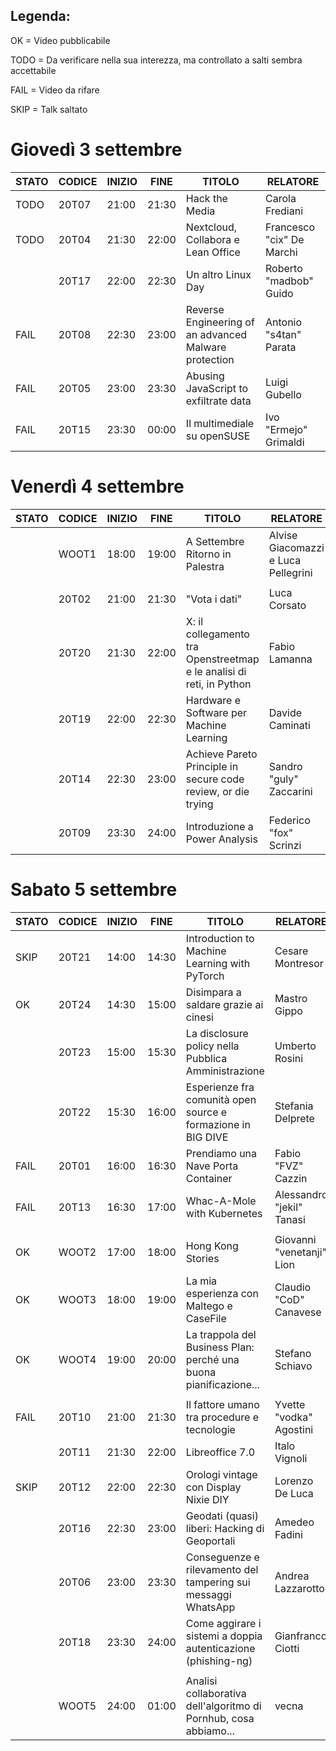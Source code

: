 ## Legenda:

OK = Video pubblicabile

TODO = Da verificare nella sua interezza, ma controllato a salti sembra accettabile

FAIL = Video da rifare

SKIP = Talk saltato

# Giovedì 3 settembre

| STATO | CODICE | INIZIO | FINE  | TITOLO                                                               | RELATORE                            |
|-------|--------|--------|-------|----------------------------------------------------------------------|-------------------------------------|
| TODO  | 20T07  | 21:00  | 21:30 | Hack the Media                                                       | Carola Frediani                     |
| TODO  | 20T04  | 21:30  | 22:00 | Nextcloud, Collabora e Lean Office                                   | Francesco "cix" De Marchi           |
|       | 20T17  | 22:00  | 22:30 | Un altro Linux Day                                                   | Roberto "madbob" Guido              |
| FAIL  | 20T08  | 22:30  | 23:00 | Reverse Engineering of an advanced Malware protection                | Antonio "s4tan" Parata              |
| FAIL  | 20T05  | 23:00  | 23:30 | Abusing JavaScript to exfiltrate data                                | Luigi Gubello                       |
| FAIL  | 20T15  | 23:30  | 00:00 | Il multimediale su openSUSE                                          | Ivo "Ermejo" Grimaldi               |


# Venerdì 4 settembre

| STATO | CODICE | INIZIO | FINE  | TITOLO                                                               | RELATORE                            |
|-------|--------|--------|-------|----------------------------------------------------------------------|-------------------------------------|
|       | WOOT1  | 18:00  | 19:00 | A Settembre Ritorno in Palestra                                      | Alvise Giacomazzi e Luca Pellegrini |
|       |        |        |       |                                                                      |                                     |
|       | 20T02  | 21:00  | 21:30 | "Vota i dati"                                                        | Luca Corsato                        |
|       | 20T20  | 21:30  | 22:00 | X: il collegamento tra Openstreetmap e le analisi di reti, in Python | Fabio Lamanna                       |
|       | 20T19  | 22:00  | 22:30 | Hardware e Software per Machine Learning                             | Davide Caminati                     |
|       | 20T14  | 22:30  | 23:00 | Achieve Pareto Principle in secure code review, or die trying        | Sandro "guly" Zaccarini             |                                     |       | 20T03  | 23:00  | 23:30 | Interrogare i linked open data (e Wikidata) con SPARQL               | Lorenzo Losa                        |
|       | 20T09  | 23:30  | 24:00 | Introduzione a Power Analysis                                        | Federico "fox" Scrinzi              |


# Sabato 5 settembre

| STATO | CODICE | INIZIO | FINE  | TITOLO                                                               | RELATORE                            |
|-------|--------|--------|-------|----------------------------------------------------------------------|-------------------------------------|
| SKIP  | 20T21  | 14:00  | 14:30 | Introduction to Machine Learning with PyTorch                        | Cesare Montresor                    |
| OK    | 20T24  | 14:30  | 15:00 | Disimpara a saldare grazie ai cinesi                                 | Mastro Gippo                        |
|       | 20T23  | 15:00  | 15:30 | La disclosure policy nella Pubblica Amministrazione                  | Umberto Rosini                      |
|       | 20T22  | 15:30  | 16:00 | Esperienze fra comunità open source e formazione in BIG DIVE         | Stefania Delprete                   |
| FAIL  | 20T01  | 16:00  | 16:30 | Prendiamo una Nave Porta Container                                   | Fabio "FVZ" Cazzin                  |
| FAIL  | 20T13  | 16:30  | 17:00 | Whac-A-Mole with Kubernetes                                          | Alessandro "jekil" Tanasi           |
|       |        |        |       |                                                                      |                                     |
| OK    | WOOT2  | 17:00  | 18:00 | Hong Kong Stories                                                    | Giovanni "venetanji" Lion           |
| OK    | WOOT3  | 18:00  | 19:00 | La mia esperienza con Maltego e CaseFile                             | Claudio "CoD" Canavese              |
| OK    | WOOT4  | 19:00  | 20:00 | La trappola del Business Plan: perché una buona pianificazione...    | Stefano Schiavo                     |
|       |        |        |       |                                                                      |                                     |
| FAIL  | 20T10  | 21:00  | 21:30 | Il fattore umano tra procedure e tecnologie                          | Yvette "vodka" Agostini             |
|       | 20T11  | 21:30  | 22:00 | Libreoffice 7.0                                                      | Italo Vignoli                       |
| SKIP  | 20T12  | 22:00  | 22:30 | Orologi vintage con Display Nixie DIY                                | Lorenzo De Luca                     |
|       | 20T16  | 22:30  | 23:00 | Geodati (quasi) liberi: Hacking di Geoportali                        | Amedeo Fadini                       |
|       | 20T06  | 23:00  | 23:30 | Conseguenze e rilevamento del tampering sui messaggi WhatsApp        | Andrea Lazzarotto                   |
|       | 20T18  | 23:30  | 24:00 |  	Come aggirare i sistemi a doppia autenticazione (phishing-ng)      | Gianfranco Ciotti                   |
|       |        |        |       |                                                                      |                                     |
|       | WOOT5  | 24:00  | 01:00 | Analisi collaborativa dell'algoritmo di Pornhub, cosa abbiamo...     | vecna                               |
